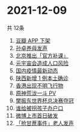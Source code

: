 # 2021-12-09
  共 12条

  <!-- BEGIN -->
  <!-- 最后更新时间:Thu Dec 09 2021 12:18:12 GMT+0000 (Coordinated Universal Time) -->
  1. [豆瓣 APP 下架](https://www.zhihu.com/search?q=豆瓣)
1. [孙卓养母发声](https://www.zhihu.com/search?q=孙卓)
1. [北京推出「官方补课」](https://www.zhihu.com/search?q=北京官方补课)
1. [元宇宙会造成人口风险](https://www.zhihu.com/search?q=元宇宙)
1. [国内疫情最新动态](https://www.zhihu.com/search?q=疫情)
1. [陕西新增 1 例本土确诊](https://www.zhihu.com/search?q=陕西疫情)
1. [香港出现不明飞行物](https://www.zhihu.com/search?q=香港不明飞行物)
1. [原神荒泷一斗 PV](https://www.zhihu.com/search?q=原神)
1. [樊振东世界杯总决赛夺冠](https://www.zhihu.com/search?q=樊振东)
1. [谁给被拐孩子办户口](https://www.zhihu.com/search?q=被拐孩子)
1. [微博上市首日破发](https://www.zhihu.com/search?q=微博)
1. [「抢甘蔗事件」老人发声](https://www.zhihu.com/search?q=抢甘蔗事件)
  <!-- END -->
  